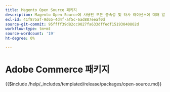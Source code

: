 ```yaml
---
title: Magento Open Source 패키지
description: Magento Open Source에 사용된 모든 종속성 및 타사 라이센스에 대해 알아봅니다.
exl-id: 41f875af-9d65-4d4f-af5c-6ad887eeaf0d
source-git-commit: 95ffff39d82cc9027fa633dffedf15193040802d
workflow-type: tm+mt
source-wordcount: '19'
ht-degree: 0%

---
```


# Adobe Commerce 패키지

{{$include /help/_includes/templated/release/packages/open-source.md}}
